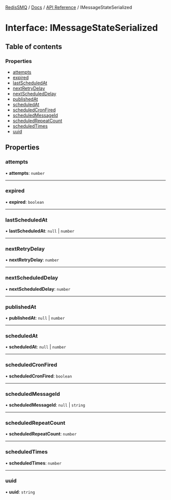 [RedisSMQ](../../../README.md) / [Docs](../../README.md) / [API Reference](../README.md) / IMessageStateSerialized

# Interface: IMessageStateSerialized

## Table of contents

### Properties

- [attempts](IMessageStateSerialized.md#attempts)
- [expired](IMessageStateSerialized.md#expired)
- [lastScheduledAt](IMessageStateSerialized.md#lastscheduledat)
- [nextRetryDelay](IMessageStateSerialized.md#nextretrydelay)
- [nextScheduledDelay](IMessageStateSerialized.md#nextscheduleddelay)
- [publishedAt](IMessageStateSerialized.md#publishedat)
- [scheduledAt](IMessageStateSerialized.md#scheduledat)
- [scheduledCronFired](IMessageStateSerialized.md#scheduledcronfired)
- [scheduledMessageId](IMessageStateSerialized.md#scheduledmessageid)
- [scheduledRepeatCount](IMessageStateSerialized.md#scheduledrepeatcount)
- [scheduledTimes](IMessageStateSerialized.md#scheduledtimes)
- [uuid](IMessageStateSerialized.md#uuid)

## Properties

### attempts

• **attempts**: `number`

___

### expired

• **expired**: `boolean`

___

### lastScheduledAt

• **lastScheduledAt**: ``null`` \| `number`

___

### nextRetryDelay

• **nextRetryDelay**: `number`

___

### nextScheduledDelay

• **nextScheduledDelay**: `number`

___

### publishedAt

• **publishedAt**: ``null`` \| `number`

___

### scheduledAt

• **scheduledAt**: ``null`` \| `number`

___

### scheduledCronFired

• **scheduledCronFired**: `boolean`

___

### scheduledMessageId

• **scheduledMessageId**: ``null`` \| `string`

___

### scheduledRepeatCount

• **scheduledRepeatCount**: `number`

___

### scheduledTimes

• **scheduledTimes**: `number`

___

### uuid

• **uuid**: `string`

